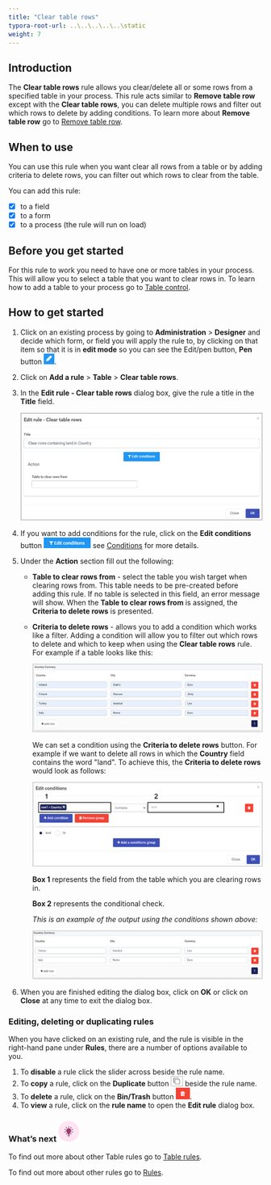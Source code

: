 ```yaml
---
title: "Clear table rows"
typora-root-url: ..\..\..\..\..\static
weight: 7
---
```


## Introduction

The **Clear table rows** rule allows you clear/delete all or some rows from a specified table in your process. This rule acts similar to **Remove table row** except with the **Clear table rows**, you can delete multiple rows and filter out which rows to delete by adding conditions. To learn more about **Remove table row** go to [Remove table row](/docs/platform/rules/tables/remove-table-row/).

## When to use

You can use this rule when you want clear all rows from a table or by adding criteria to delete rows, you can filter out which rows to clear from the table.

You can add this rule:

- [x] to a field
- [x] to a form
- [x] to a process (the rule will run on load)

## Before you get started

For this rule to work you need to have one or more tables in your process. This will allow you to select a table that you want to clear rows in. To learn how to add a table to your process go to [Table control](/docs/platform/controls/input/table/).

## How to get started

1. Click on an existing process by going to **Administration** > **Designer** and decide which form, or field you will apply the rule to, by clicking on that item so that it is in **edit mode** so you can see the Edit/pen button, **Pen** button ![Pen button](/images/penicon.png).

2. Click on **Add a rule** > **Table** > **Clear table rows**.

3. In the **Edit rule - Clear table rows** dialog box, give the rule a title in the **Title** field.

   ![Edit rule - Clear table rows](/images/clear-rows-edit-rule.jpg)

4. If you want to add conditions for the rule, click on the **Edit conditions** button ![Edit conditions button](/images/editconditions.png) see [Conditions](/docs/platform/rules/general/add-conditions/) for more details.

5. Under the **Action** section fill out the following:

   - **Table to clear rows from** - select the table you wish target when clearing rows from. This table needs to be pre-created before adding this rule. If no table is selected in this field, an error message will show. When the **Table to clear rows from** is assigned, the **Criteria to delete rows** is presented.

   - **Criteria to delete rows** - allows you to add a condition which works like a filter. Adding a condition will allow you to filter out which rows to delete and which to keep when using the **Clear table rows** rule. For example if a table looks like this:

     ![Copy row table example](/images/copy-row-country-example.jpg)

     We can set a condition using the **Criteria to delete rows** button. For example if we want to delete all rows in which the **Country** field contains the word "land". To achieve this, the **Criteria to delete rows** would look as follows: 

     ![Copy row mapping](/images/copy-rows-copy-conditions.jpg)

     **Box 1** represents the field from the table which you are clearing rows in.

     **Box 2** represents the conditional check.

     *This is an example of the output using the conditions shown above:*

     ![Example output table](/images/clear-rows-output-table.jpg)

6. When you are finished editing the dialog box, click on **OK** or click on **Close** at any time to exit the dialog box.


### Editing, deleting or duplicating rules

When you have clicked on an existing rule, and the rule is visible in the right-hand pane under **Rules**, there are a number of options available to you.

1. To **disable** a rule click the slider across beside the rule name.
2. To **copy** a rule, click on the **Duplicate** button ![Duplicate button](/images/duplicate-button.jpg) beside the rule name.
3. To **delete** a rule, click on the **Bin/Trash** button ![Bin/Trash button](/images/bin.png).
4. To **view** a rule, click on the **rule name** to open the **Edit rule** dialog box.

### What’s next ![Idea icon](/images/18.png)

To find out more about other Table rules go to [Table rules](/docs/platform/rules/tables/).

To find out more about other rules go to [Rules](/docs/platform/rules/).